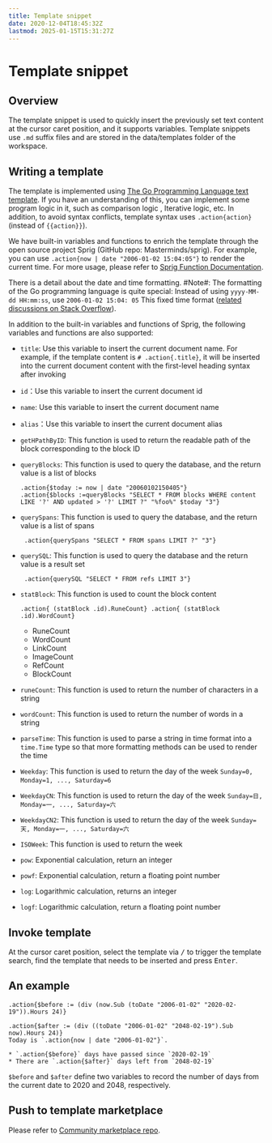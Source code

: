```yaml
---
title: Template snippet
date: 2020-12-04T18:45:32Z
lastmod: 2025-01-15T15:31:27Z
---
```


# Template snippet

## Overview

The template snippet is used to quickly insert the previously set text content at the cursor caret position, and it supports variables. Template snippets use `.md` suffix files and are stored in the data/templates folder of the workspace.

## Writing a template

The template is implemented using [The Go Programming Language text template](https://golang.org/pkg/text/template/). If you have an understanding of this, you can implement some program logic in it, such as comparison logic , Iterative logic, etc. In addition, to avoid syntax conflicts, template syntax uses `.action{action}` (instead of `{{action}}`).

We have built-in variables and functions to enrich the template through the open source project Sprig (GitHub repo: Masterminds/sprig). For example, you can use `.action{now | date "2006-01-02 15:04:05"}`​ to render the current time. For more usage, please refer to [Sprig Function Documentation](http://masterminds.github.io/sprig/).

There is a detail about the date and time formatting. #Note#: The formatting of the Go programming language is quite special: Instead of using `yyyy-MM-dd HH:mm:ss`, use `2006-01-02 15:04: 05` This fixed time format ([related discussions on Stack Overflow](https://stackoverflow.com/questions/20530327/origin-of-mon-jan-2-150405-mst-2006-in-golang)).

In addition to the built-in variables and functions of Sprig, the following variables and functions are also supported:

* ​`title`​: Use this variable to insert the current document name. For example, if the template content is `# .action{.title}`​, it will be inserted into the current document content with the first-level heading syntax after invoking
* ​`id`​：Use this variable to insert the current document id
* ​`name`​: Use this variable to insert the current document name
* ​`alias`​：Use this variable to insert the current document alias
* ​`getHPathByID`​: This function is used to return the readable path of the block corresponding to the block ID
* ​`queryBlocks`​: This function is used to query the database, and the return value is a list of blocks

  ```
  .action{$today := now | date "20060102150405"}
  .action{$blocks :=queryBlocks "SELECT * FROM blocks WHERE content LIKE '?' AND updated > '?' LIMIT ?" "%foo%" $today "3"}
  ```
* ​`querySpans`​: This function is used to query the database, and the return value is a list of spans

  ```
   .action{querySpans "SELECT * FROM spans LIMIT ?" "3"}
  ```
* ​`querySQL`​: This function is used to query the database and the return value is a result set

  ```
   .action{querySQL "SELECT * FROM refs LIMIT 3"}
  ```
* ​`statBlock`​: This function is used to count the block content

  ```
  .action{ (statBlock .id).RuneCount} .action{ (statBlock .id).WordCount}
  ```

  * RuneCount
  * WordCount
  * LinkCount
  * ImageCount
  * RefCount
  * BlockCount
* ​`runeCount`​: This function is used to return the number of characters in a string
* ​`wordCount`​: This function is used to return the number of words in a string
* ​`parseTime`​: This function is used to parse a string in time format into a `time.Time`​ type so that more formatting methods can be used to render the time
* ​`Weekday`​: This function is used to return the day of the week `Sunday=0, Monday=1, ..., Saturday=6`​
* ​`WeekdayCN`​: This function is used to return the day of the week `Sunday=日, Monday=一, ..., Saturday=六`​
* ​`WeekdayCN2`​: This function is used to return the day of the week `Sunday=天, Monday=一, ..., Saturday=六`​
* ​`ISOWeek`​: This function is used to return the week
* ​`pow`​: Exponential calculation, return an integer
* ​`powf`​: Exponential calculation, return a floating point number
* ​`log`​: Logarithmic calculation, returns an integer
* ​`logf`​: Logarithmic calculation, return a floating point number

## Invoke template

At the cursor caret position, select the template via <kbd>/</kbd>​ to trigger the template search, find the template that needs to be inserted and press <kbd>Enter</kbd>​.

## An example

```plaintext
.action{$before := (div (now.Sub (toDate "2006-01-02" "2020-02-19")).Hours 24)}

.action{$after := (div ((toDate "2006-01-02" "2048-02-19").Sub now).Hours 24)}
Today is `.action{now | date "2006-01-02"}`.

* `.action{$before}` days have passed since `2020-02-19`
* There are `.action{$after}` days left from `2048-02-19`
```

`$before` and `$after` define two variables to record the number of days from the current date to 2020 and 2048, respectively.

## Push to template marketplace

Please refer to [Community marketplace repo](https://b3log.org/siyuan/en/community.html).

‍
